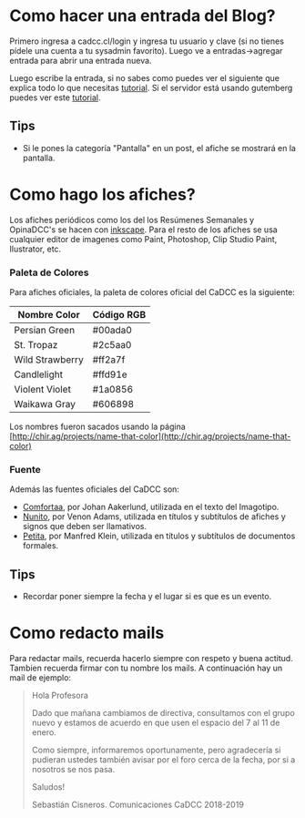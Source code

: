 # Como hacer una entrada del Blog?

Primero ingresa a cadcc.cl/login y ingresa tu usuario y clave (si no tienes pídele una cuenta a tu sysadmin favorito).
Luego ve a entradas->agregar entrada para abrir una entrada nueva.

Luego escribe la entrada, si no sabes como puedes ver el siguiente que explica todo lo que necesitas [tutorial](https://www.youtube.com/watch?v=smQ6PEtkexs).
Si el servidor está usando gutemberg puedes ver este [tutorial](https://www.youtube.com/watch?v=uzxfBbkmDmM).

## Tips

* Si le pones la categoría "Pantalla" en un post, el afiche se mostrará en la pantalla.

# Como hago los afiches?

Los afiches periódicos como los del los Resúmenes Semanales y OpinaDCC's se hacen con [inkscape](https://inkscape.org/es/release/inkscape-0.92.3/).
Para el resto de los afiches se usa cualquier editor de imagenes como Paint, Photoshop, Clip Studio Paint, Ilustrator, etc.

### Paleta de Colores

Para afiches oficiales, la paleta de colores oficial del CaDCC es la siguiente:

Nombre Color | Código RGB
------------ | -------------
Persian Green | #00ada0
St. Tropaz | #2c5aa0
Wild Strawberry | #ff2a7f
Candlelight | #ffd91e
Violent Violet | #1a0856
Waikawa Gray | #606898

Los nombres fueron sacados usando la página [http://chir.ag/projects/name-that-color](http://chir.ag/projects/name-that-color)

### Fuente

Además las fuentes oficiales del CaDCC son:

* [Comfortaa](https://fonts.google.com/specimen/Comfortaa), por Johan Aakerlund, utilizada en el texto del Imagotipo.
* [Nunito](https://fonts.google.com/specimen/Nunito), por Venon Adams, utilizada en títulos y subtítulos de afiches y signos que deben ser llamativos.
* [Petita](https://www.dafont.com/petita.font), por Manfred Klein, utilizada en títulos y subtítulos de documentos formales.

## Tips

* Recordar poner siempre la fecha y el lugar si es que es un evento.

# Como redacto mails 

Para redactar mails, recuerda hacerlo siempre con respeto y buena actitud. Tambien recuerda firmar con tu nombre los mails. A continuación hay un mail de ejemplo:

> Hola Profesora
> 
> Dado que mañana cambiamos de directiva, consultamos con el grupo nuevo y estamos de acuerdo en que usen el espacio del 7 al 11 de enero.
> 
> Como siempre, informaremos oportunamente, pero agradecería si pudieran ustedes también avisar por el foro cerca de la fecha, por si a nosotros se nos pasa.
> 
> Saludos!
> 
> Sebastián Cisneros.
> Comunicaciones CaDCC 2018-2019

